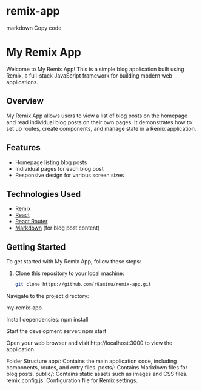 # remix-app
markdown
Copy code
# My Remix App

Welcome to My Remix App! This is a simple blog application built using Remix, a full-stack JavaScript framework for building modern web applications.

## Overview

My Remix App allows users to view a list of blog posts on the homepage and read individual blog posts on their own pages. It demonstrates how to set up routes, create components, and manage state in a Remix application.

## Features

- Homepage listing blog posts
- Individual pages for each blog post
- Responsive design for various screen sizes

## Technologies Used

- [Remix](https://remix.run/)
- [React](https://reactjs.org/)
- [React Router](https://reactrouter.com/)
- [Markdown](https://www.markdownguide.org/) (for blog post content)

## Getting Started

To get started with My Remix App, follow these steps:

1. Clone this repository to your local machine:

   ```bash
   git clone https://github.com/r9aminu/remix-app.git
Navigate to the project directory:

my-remix-app

Install dependencies:
npm install

Start the development server:
npm start

Open your web browser and visit http://localhost:3000 to view the application.

Folder Structure
app/: Contains the main application code, including components, routes, and entry files.
posts/: Contains Markdown files for blog posts.
public/: Contains static assets such as images and CSS files.
remix.config.js: Configuration file for Remix settings.
